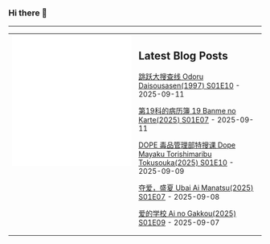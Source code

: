 ### Hi there 👋

<!--
**etng/etng** is a ✨ _special_ ✨ repository because its `README.md` (this file) appears on your GitHub profile.

Here are some ideas to get you started:

- 🔭 I’m currently working on ...
- 🌱 I’m currently learning ...
- 👯 I’m looking to collaborate on ...
- 🤔 I’m looking for help with ...
- 💬 Ask me about ...
- 📫 How to reach me: ...
- 😄 Pronouns: ...
- ⚡ Fun fact: ...
-->


---

<table>
<tr>
<td valign="top" width="50%">
<img src="metrics.svg" alt="Metric" />
</td>
<td valign="top" width="50%">

## Latest Blog Posts
<!-- blog start -->
[跳跃大搜查线 Odoru Daisousasen(1997) S01E10](http://www.fanxinzhui.com/rr/2610#S01E10) - 2025-09-11

[第19科的病历簿 19 Banme no Karte(2025) S01E07](http://www.fanxinzhui.com/rr/2638#S01E07) - 2025-09-11

[DOPE 毒品管理部特搜课 Dope Mayaku Torishimaribu Tokusouka(2025) S01E10](http://www.fanxinzhui.com/rr/2629#S01E10) - 2025-09-09

[夺爱，盛夏 Ubai Ai Manatsu(2025) S01E07](http://www.fanxinzhui.com/rr/2639#S01E07) - 2025-09-08

[爱的学校 Ai no Gakkou(2025) S01E09](http://www.fanxinzhui.com/rr/2634#S01E09) - 2025-09-07
<!-- blog end -->

</td></tr></table>

